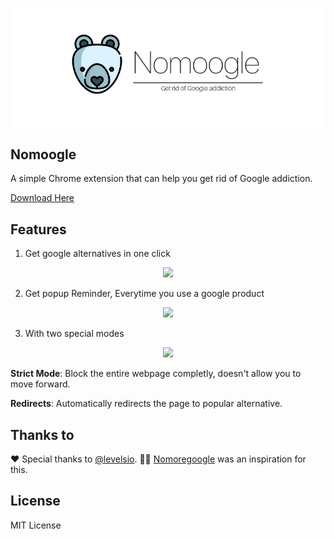![](img/Nomoogle-Banner.png)


## Nomoogle
 A simple Chrome extension that can help you get rid of Google addiction.

[Download Here](data/nomoogle.crx)

## Features

1. Get google alternatives in one click

<div align="center">
    <img src="https://i.imgur.com/nLTNIsC.png">
</div>

	
2. Get popup Reminder, Everytime you use a google product

<div align="center">
    <img src="https://media.giphy.com/media/35HW3hYhZns3Xs0i3G/giphy.gif">
</div>

3. With two special modes 

<div align="center">
    <img src="https://i.imgur.com/k3EGWe6.png">
</div>

 
 **Strict Mode**: Block the entire webpage completly, doesn't allow you to move forward.

 **Redirects**: Automatically redirects the page to popular alternative.

 ## Thanks to
 ❤️ Special thanks to [@levelsio](https://twitter.com/levelsio). 🙅‍♀️ [Nomoregoogle](nomoregoogle.com) was an inspiration for this.

 ## License
 MIT License


